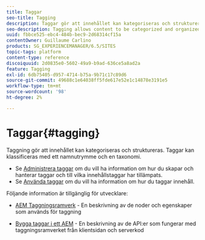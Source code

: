 ```yaml
---
title: Taggar
seo-title: Tagging
description: Taggar gör att innehållet kan kategoriseras och struktureras
seo-description: Tagging allows content to be categorized and organized
uuid: fbbce525-ebc4-484b-bec9-2d68314cf15a
contentOwner: Guillaume Carlino
products: SG_EXPERIENCEMANAGER/6.5/SITES
topic-tags: platform
content-type: reference
discoiquuid: 2d0835e0-5602-49a9-b9ad-636ce5a8ad2a
feature: Tagging
exl-id: 6db75405-d957-4714-b75a-9b71c17c89d6
source-git-commit: 49688c1e64038ff5fde617e52e1c14878e3191e5
workflow-type: tm+mt
source-wordcount: '98'
ht-degree: 2%

---
```


# Taggar{#tagging}

Taggning gör att innehållet kan kategoriseras och struktureras. Taggar kan klassificeras med ett namnutrymme och en taxonomi.

* Se [Administrera taggar](/help/sites-administering/tags.md) om du vill ha information om hur du skapar och hanterar taggar och till vilka innehållstaggar har tillämpats.
* Se [Använda taggar](/help/sites-authoring/tags.md) om du vill ha information om hur du taggar innehåll.

Följande information är tillgänglig för utvecklare:

* [AEM Taggningsramverk](/help/sites-developing/framework.md) - En beskrivning av de noder och egenskaper som används för taggning

* [Bygga taggar i ett AEM](/help/sites-developing/building.md) - En beskrivning av de API:er som fungerar med taggningsramverket från klientsidan och serverkod
